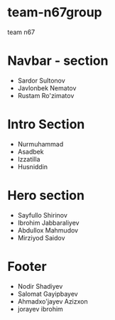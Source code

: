 # team-n67group
team n67
# Navbar - section
- Sardor Sultonov
- Javlonbek Nematov
- Rustam Ro'zimatov

# Intro Section 

- Nurmuhammad
- Asadbek
- Izzatilla
- Husniddin 

# Hero section

- Sayfullo Shirinov
- Ibrohim Jabbaraliyev
- Abdullox Mahmudov
- Mirziyod Saidov

# Footer
- Nodir Shadiyev
- Salomat Gayipbayev
- Ahmadxo'jayev Azizxon
- jorayev ibrohim

